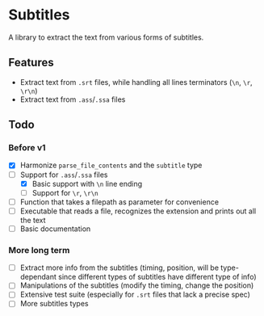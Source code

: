 # Subtitles

A library to extract the text from various forms of subtitles.

## Features

- Extract text from `.srt` files, while handling all lines terminators (`\n`, `\r`, `\r\n`)
- Extract text from `.ass`/`.ssa` files

## Todo

### Before v1

- [x] Harmonize `parse_file_contents` and the `subtitle` type
- [ ] Support for `.ass`/`.ssa` files
  - [x] Basic support with `\n` line ending
  - [ ] Support for `\r`, `\r\n`
- [ ] Function that takes a filepath as parameter for convenience
- [ ] Executable that reads a file, recognizes the extension and prints out all the text
- [ ] Basic documentation

### More long term

- [ ] Extract more info from the subtitles (timing, position, will be type-dependant since different types of subtitles have different type of info)
- [ ] Manipulations of the subtitles (modify the timing, change the position)
- [ ] Extensive test suite (especially for `.srt` files that lack a precise spec)
- [ ] More subtitles types
